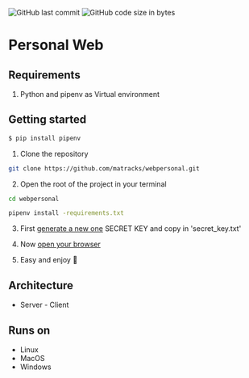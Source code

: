 ![GitHub last commit](https://img.shields.io/github/last-commit/matracks/webpersonal?color=blue)
![GitHub code size in bytes](https://img.shields.io/github/languages/code-size/matracks/webpersonal?color=purple)

# Personal Web

## Requirements
1. Python and pipenv as Virtual environment

## Getting started
```bash
$ pip install pipenv
```
1. Clone the repository
```bash
git clone https://github.com/matracks/webpersonal.git
```
2. Open the root of the project in your terminal
```bash
cd webpersonal
```
```bash
pipenv install -requirements.txt
```


3. First [generate a new one](https://djecrety.ir/) SECRET KEY and copy in 'secret_key.txt'

4. Now [open your browser](http://127.0.0.1:8000/)
5. Easy and enjoy 🍻

## Architecture
- Server - Client

## Runs on
- Linux
- MacOS
- Windows
